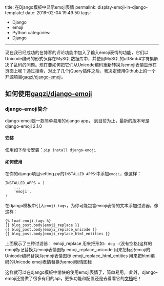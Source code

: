 title: 在Django模板中显示emoji表情
permalink: display-emoji-in-django-template/
date: 2016-02-04 19:49:50
tags:
- Django
- emoji
- Python
categories:
- Django
---
现在我已经成功的在博客的评论功能中加入了输入emoji表情的功能，它们以Unicode编码的形式保存在MySQL数据库中，并使用MySQL的utf8mb4字符集解决了乱码的问题。现在要如何把它们从Unicode编码重新转换为emoji表情显示在页面上呢？<!--more-->通过搜索，对比了几个jQuery插件之后，我决定使用Github上的一个开源项目[gaqzi/django-emoji](https://github.com/gaqzi/django-emoji)。

## 如何使用[gaqzi/django-emoji](https://github.com/gaqzi/django-emoji)

### django-emoji简介
django-emoji是一款简单易用的django app， 到目前为止，最新的版本号是 django-emoji 2.1.0

#### 安装
使用如下命令安装：`pip install django-emoji`

#### 如何使用
在你的django项目setting.py的`INSTALLED_APPS`·中添加`emoji`，像这样：
```
INSTALLED_APPS = (
    ...
    'emoji',
)
```
在django模板中引入`emoji_tags`，为你可能包含emoji表情的文本添加过滤器，像这样：
```
{% load emoji_tags %}
{{ blog_post.body|emoji_replace }}
{{ blog_post.body|emoji_replace_unicode }}
{{ blog_post.body|emoji_replace_html_entities }}
```
上面展示了三种过滤器：
emoji_replace 用来把形如` : dog : `(没有空格)这样的emoji标记替换为emoji表情图标
emoji_replace_unicode 用来把标识emoji的Unicode编码替换为emoji表情图标
emoji_replace_html_entities 用来把html编码的Unicode emoji表情替换为emoji表情图标

这样就可以在django模板中愉快的使用emoji表情了，简单易用。
此外，django-emoji还提供了很多有用的api，更多功能和配置还是去看看它的[文档](https://github.com/gaqzi/django-emoji)吧！
